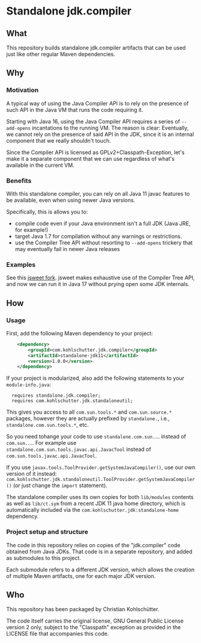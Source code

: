 # Standalone jdk.compiler

## What

This repository builds standalone jdk.compiler artifacts that can be used just
like other regular Maven dependencies.

## Why

### Motivation

A typical way of using the Java Compiler API is to rely on the presence of such
API in the Java VM that runs the code requiring it.

Starting with Java 16, using the Java Compiler API requires a series of
`--add-opens` incantations to the running VM. The reason is clear: Eventually,
we cannot rely on the presence of said API in the JDK, since it is an internal
component that we really shouldn't touch.

Since the Compiler API is licensed as GPLv2+Classpath-Exception, let's make it
a separate component that we can use regardless of what's available in the
current VM.

### Benefits

With this standalone compiler, you can rely on all Java 11 javac features to be available,
even when using newer Java versions.

Specifically, this is allows you to:

- compile code even if your Java environment isn't a full JDK (Java JRE, for example!)
- target Java 1.7 for compilation without any warnings or restrictions.
- use the Compiler Tree API without resorting to `--add-opens` trickery that may eventually fail
  in newer Java releases

### Examples

See this [jsweet fork](https://github.com/kohlschutter/jsweet). jsweet makes exhaustive use of
the Compiler Tree API, and now we can run it in Java 17 without prying open some JDK internals. 

## How

### Usage

First, add the following Maven dependency to your project:

```xml
    <dependency>
        <groupId>com.kohlschutter.jdk.compiler</groupId>
        <artifactId>standalone-jdk11</artifactId>
        <version>1.0.0</version>
    </dependency>
```

If your project is modularized, also add the following statements to your `module-info.java`:

```
  requires standalone.jdk.compiler;
  requires com.kohlschutter.jdk.standaloneutil;
```

This gives you access to all `com.sun.tools.*` and `com.sun.source.*` packages, however they are
actually prefixed by `standalone.`, i.e., `standalone.com.sun.tools.*`, etc.

So you need tohange your code to use `standalone.com.sun.`... instead of `com.sun.`.... For example
use `standalone.com.sun.tools.javac.api.JavacTool` instead of `com.sun.tools.javac.api.JavacTool`.

If you use `javax.tools.ToolProvider.getSystemJavaCompiler()`, use our own version of it instead:
`com.kohlschutter.jdk.standaloneutil.ToolProvider.getSystemJavaCompiler()` (or just change the
`import` statement).

The standalone compiler uses its own copies for both `lib/modules` contents as well as `lib/ct.sym`
from a recent JDK 11 java home directory, which is automatically included via the
`com.kohlschutter.jdk:standalone-home` dependency.

### Project setup and structure

The code in this repository relies on copies of the "jdk.compiler" code
obtained from Java JDKs. That code is in a separate repository, and added as
submodules to this project.

Each submodule refers to a different JDK version, which allows the creation of
multiple Maven artifacts, one for each major JDK version.

## Who

This repository has been packaged by Christian Kohlschütter.

The code itself carries the original license, GNU General Public License
version 2 only, subject to the "Classpath" exception as provided in
the LICENSE file that accompanies this code.
